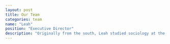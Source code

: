 ```yaml
---
layout: post
title: Our Team
categories: team
name: "Leah"
position: "Executive Director"
description: "Originally from the south, Leah studied sociology at the University of Florida. There she got her first taste of feminist organizing and volunteered with a number of LGBTQ non-profits and political campaigns. She went on to pursue her MA in sociology at Brown University and then landed in Chicago. She's an avid social networker, baker, and dog enthusiast."
---
```

